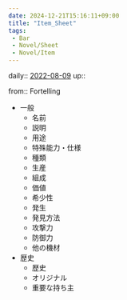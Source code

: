 ```yaml
---
date: 2024-12-21T15:16:11+09:00
title: "Item_Sheet"
tags:
 - Bar
 - Novel/Sheet
 - Novel/Item
---
```


daily:: [2022-08-09](Daily_Note/2022-08-09.md)
up::

from:: Fortelling

- 一般
	- 名前
	- 説明
	- 用途
	- 特殊能力・仕様
	- 種類
	- 生産
	- 組成
	- 価値
	- 希少性
	- 発生
	- 発見方法
	- 攻撃力
	- 防御力
	- 他の機材
- 歴史
	- 歴史
	- オリジナル
	- 重要な持ち主


